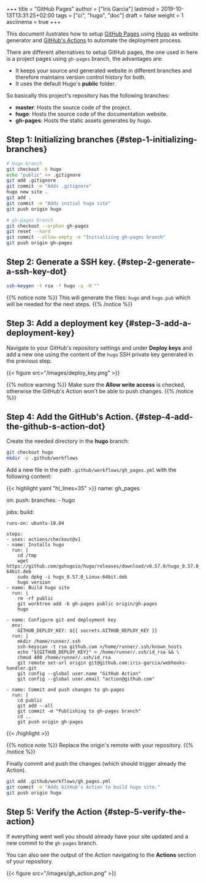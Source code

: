 +++
title = "GitHub Pages"
author = ["Iris Garcia"]
lastmod = 2019-10-13T13:31:25+02:00
tags = ["ci", "hugo", "doc"]
draft = false
weight = 1
asciinema = true
+++

This document ilustrates how to setup [GitHub Pages](https://pages.github.com/) using [Hugo](https://gohugo.io/) as
website generator and [GitHub's Actions](https://github.com/features/actions) to automate the deployment
process.

There are different alternatives to setup GitHub pages, the one used
in here is a project pages using `gh-pages` branch, the advantages
are:

-   It keeps your source and generated website in different branches and
    therefore maintains version control history for both.
-   It uses the default Hugo's **public** folder.

So basically this project's repository has the following branches:

-   **master**: Hosts the source code of the project.
-   **hugo**: Hosts the source code of the documentation website.
-   **gh-pages**: Hosts the static assets generates by hugo.


## Step 1: Initializing branches {#step-1-initializing-branches}

```bash
# Hugo branch
git checkout -b hugo
echo "public" >> .gitignore
git add .gitignore
git commit -m "Adds .gitignore"
hugo new site .
git add .
git commit -m "Adds initial hugo site"
git push origin hugo

# gh-pages branch
git checkout --orphan gh-pages
git reset --hard
git commit --allow-empty -m "Initializing gh-pages branch"
git push origin gh-pages
```


## Step 2: Generate a SSH key. {#step-2-generate-a-ssh-key-dot}

```bash
ssh-keygen -t rsa -f hugo -q -N ""
```

{{% notice note %}}
This will generate the files: `hugo` and `hugo.pub` which will be
needed for the next steps.
{{% /notice %}}


## Step 3: Add a deployment key {#step-3-add-a-deployment-key}

Navigate to your GitHub's repository settings and under **Deploy keys**
and add a new one using the content of the `hugo` SSH private key
generated in the previous step.

{{< figure src="/images/deploy_key.png" >}}

{{% notice warning %}}
Make sure the **Allow write access** is checked, otherwise the GitHub's
Action won't be able to push changes.
{{% /notice %}}


## Step 4: Add the GitHub's Action. {#step-4-add-the-github-s-action-dot}

Create the needed directory in the **hugo** branch:

```bash
git checkout hugo
mkdir -p .github/workflows
```

Add a new file in the path `.github/workflows/gh_pages.yml` with the
following content:

{{< highlight yaml "hl_lines=35" >}}
name: gh_pages

on:
  push:
    branches:
      - hugo

jobs:
  build:

    runs-on: ubuntu-18.04

    steps:
    - uses: actions/checkout@v1
    - name: Installs hugo
      run: |
        cd /tmp
        wget https://github.com/gohugoio/hugo/releases/download/v0.57.0/hugo_0.57.0_Linux-64bit.deb
        sudo dpkg -i hugo_0.57.0_Linux-64bit.deb
        hugo version
    - name: Build hugo site
      run: |
        rm -rf public
        git worktree add -b gh-pages public origin/gh-pages
        hugo

    - name: Configure git and deployment key
      env:
        GITHUB_DEPLOY_KEY: ${{ secrets.GITHUB_DEPLOY_KEY }}
      run: |
        mkdir /home/runner/.ssh
        ssh-keyscan -t rsa github.com >/home/runner/.ssh/known_hosts
        echo "${GITHUB_DEPLOY_KEY}" > /home/runner/.ssh/id_rsa && \
        chmod 400 /home/runner/.ssh/id_rsa
        git remote set-url origin git@github.com:iris-garcia/webhooks-handler.git
        git config --global user.name "GitHub Action"
        git config --global user.email "action@github.com"

    - name: Commit and push changes to gh-pages
      run: |
        cd public
        git add --all
        git commit -m "Publishing to gh-pages branch"
        cd ..
        git push origin gh-pages
{{< /highlight >}}

{{% notice note %}}
Replace the origin's remote with your repository.
{{% /notice %}}

Finally commit and push the changes (which should trigger already the
Action).

```bash
git add .github/workflows/gh_pages.yml
git commit -m "Adds GitHub's Action to build hugo site."
git push origin hugo
```


## Step 5: Verify the Action {#step-5-verify-the-action}

If everything went well you should already have your site updated and a
new commit to the `gh-pages` branch.

You can also see the output of the Action navigating to the **Actions**
section of your repository.

{{< figure src="/images/gh_action.png" >}}
